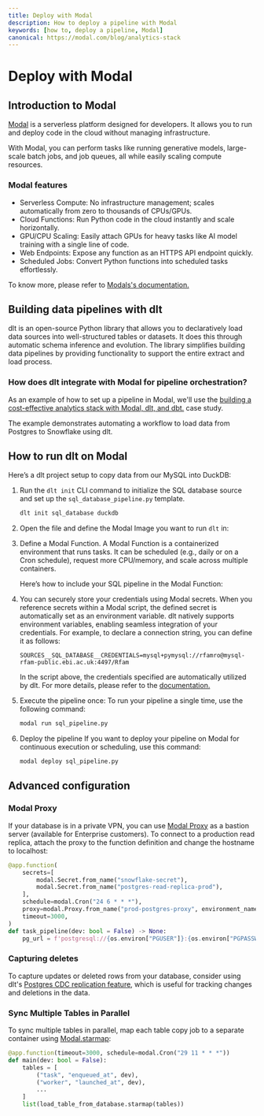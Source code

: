 ```yaml
---
title: Deploy with Modal
description: How to deploy a pipeline with Modal
keywords: [how to, deploy a pipeline, Modal]
canonical: https://modal.com/blog/analytics-stack
---
```


# Deploy with Modal

## Introduction to Modal

[Modal](https://modal.com/) is a serverless platform designed for developers. It allows you to run and deploy code in the cloud without managing infrastructure.

With Modal, you can perform tasks like running generative models, large-scale batch jobs, and job queues, all while easily scaling compute resources.

### Modal features

- Serverless Compute: No infrastructure management; scales automatically from zero to thousands of CPUs/GPUs.
- Cloud Functions: Run Python code in the cloud instantly and scale horizontally.
- GPU/CPU Scaling: Easily attach GPUs for heavy tasks like AI model training with a single line of code.
- Web Endpoints: Expose any function as an HTTPS API endpoint quickly.
- Scheduled Jobs: Convert Python functions into scheduled tasks effortlessly.

To know more, please refer to [Modals's documentation.](https://modal.com/docs)

## Building data pipelines with dlt

dlt is an open-source Python library that allows you to declaratively load data sources into well-structured tables or datasets. It does this through automatic schema inference and evolution. The library simplifies building data pipelines by providing functionality to support the entire extract and load process.

### How does dlt integrate with Modal for pipeline orchestration?

As an example of how to set up a pipeline in Modal, we'll use the [building a cost-effective analytics stack with Modal, dlt, and dbt.](https://modal.com/blog/analytics-stack) case study.

The example demonstrates automating a workflow to load data from Postgres to Snowflake using dlt.

## How to run dlt on Modal

Here’s a dlt project setup to copy data from our MySQL into DuckDB:

1. Run the `dlt init` CLI command to initialize the SQL database source and set up the `sql_database_pipeline.py` template.
   ```sh
   dlt init sql_database duckdb
   ```
2. Open the file and define the Modal Image you want to run `dlt` in:
   <!--@@@DLT_SNIPPET ./snippets/deploy-with-modal-snippets.py::modal_image-->

3. Define a Modal Function. A Modal Function is a containerized environment that runs tasks.
   It can be scheduled (e.g., daily or on a Cron schedule), request more CPU/memory, and scale across
   multiple containers.

   Here’s how to include your SQL pipeline in the Modal Function:

   <!--@@@DLT_SNIPPET ./snippets/deploy-with-modal-snippets.py::modal_function-->

4. You can securely store your credentials using Modal secrets. When you reference secrets within a Modal script,
   the defined secret is automatically set as an environment variable. dlt natively supports environment variables,
   enabling seamless integration of your credentials. For example, to declare a connection string, you can define it as follows:
   ```text
   SOURCES__SQL_DATABASE__CREDENTIALS=mysql+pymysql://rfamro@mysql-rfam-public.ebi.ac.uk:4497/Rfam
   ```
   In the script above, the credentials specified are automatically utilized by dlt.
   For more details, please refer to the [documentation.](../../general-usage/credentials/setup#environment-variables)

4. Execute the pipeline once:
   To run your pipeline a single time, use the following command:
   ```sh
   modal run sql_pipeline.py
   ```

5. Deploy the pipeline
   If you want to deploy your pipeline on Modal for continuous execution or scheduling, use this command:
   ```sh
   modal deploy sql_pipeline.py
   ```

## Advanced configuration
### Modal Proxy

If your database is in a private VPN, you can use [Modal Proxy](https://modal.com/docs/reference/modal.Proxy) as a bastion server (available for Enterprise customers).
To connect to a production read replica, attach the proxy to the function definition and change the hostname to localhost:
```py
@app.function(
    secrets=[
        modal.Secret.from_name("snowflake-secret"),
        modal.Secret.from_name("postgres-read-replica-prod"),
    ],
    schedule=modal.Cron("24 6 * * *"),
    proxy=modal.Proxy.from_name("prod-postgres-proxy", environment_name="main"),
    timeout=3000,
)
def task_pipeline(dev: bool = False) -> None:
    pg_url = f'postgresql://{os.environ["PGUSER"]}:{os.environ["PGPASSWORD"]}@localhost:{os.environ["PGPORT"]}/{os.environ["PGDATABASE"]}'
```

### Capturing deletes
To capture updates or deleted rows from your database, consider using dlt's [Postgres CDC replication feature](../../dlt-ecosystem/verified-sources/pg_replication), which is
 useful for tracking changes and deletions in the data.

### Sync Multiple Tables in Parallel
To sync multiple tables in parallel, map each table copy job to a separate container using [Modal.starmap](https://modal.com/docs/reference/modal.Function#starmap):

```py
@app.function(timeout=3000, schedule=modal.Cron("29 11 * * *"))
def main(dev: bool = False):
    tables = [
        ("task", "enqueued_at", dev),
        ("worker", "launched_at", dev),
        ...
    ]
    list(load_table_from_database.starmap(tables))
```